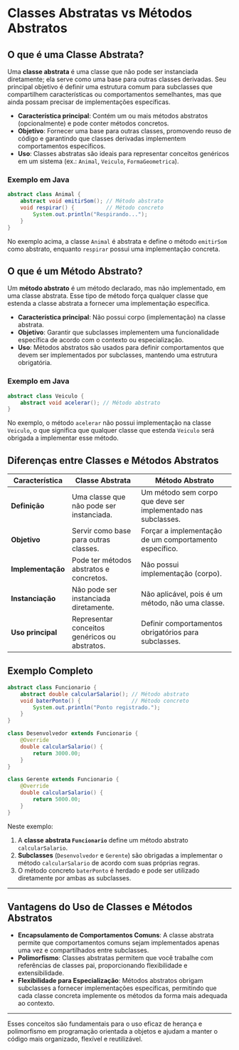 # Classes Abstratas vs Métodos Abstratos

## O que é uma Classe Abstrata?

Uma **classe abstrata** é uma classe que não pode ser instanciada diretamente; ela serve como uma base para outras classes derivadas. Seu principal objetivo é definir uma estrutura comum para subclasses que compartilhem características ou comportamentos semelhantes, mas que ainda possam precisar de implementações específicas.

- **Característica principal**: Contém um ou mais métodos abstratos (opcionalmente) e pode conter métodos concretos.
- **Objetivo**: Fornecer uma base para outras classes, promovendo reuso de código e garantindo que classes derivadas implementem comportamentos específicos.
- **Uso**: Classes abstratas são ideais para representar conceitos genéricos em um sistema (ex.: `Animal`, `Veiculo`, `FormaGeometrica`).

### Exemplo em Java
```java
abstract class Animal {
    abstract void emitirSom(); // Método abstrato
    void respirar() {          // Método concreto
        System.out.println("Respirando...");
    }
}
```

No exemplo acima, a classe `Animal` é abstrata e define o método `emitirSom` como abstrato, enquanto `respirar` possui uma implementação concreta.

## O que é um Método Abstrato?

Um **método abstrato** é um método declarado, mas não implementado, em uma classe abstrata. Esse tipo de método força qualquer classe que estenda a classe abstrata a fornecer uma implementação específica.

- **Característica principal**: Não possui corpo (implementação) na classe abstrata.
- **Objetivo**: Garantir que subclasses implementem uma funcionalidade específica de acordo com o contexto ou especialização.
- **Uso**: Métodos abstratos são usados para definir comportamentos que devem ser implementados por subclasses, mantendo uma estrutura obrigatória.

### Exemplo em Java
```java
abstract class Veiculo {
    abstract void acelerar(); // Método abstrato
}
```

No exemplo, o método `acelerar` não possui implementação na classe `Veiculo`, o que significa que qualquer classe que estenda `Veiculo` será obrigada a implementar esse método.

## Diferenças entre Classes e Métodos Abstratos

| Característica              | Classe Abstrata                              | Método Abstrato                                    |
|-----------------------------|----------------------------------------------|----------------------------------------------------|
| **Definição**               | Uma classe que não pode ser instanciada.     | Um método sem corpo que deve ser implementado nas subclasses. |
| **Objetivo**                | Servir como base para outras classes.        | Forçar a implementação de um comportamento específico. |
| **Implementação**           | Pode ter métodos abstratos e concretos.      | Não possui implementação (corpo).                  |
| **Instanciação**            | Não pode ser instanciada diretamente.        | Não aplicável, pois é um método, não uma classe.   |
| **Uso principal**           | Representar conceitos genéricos ou abstratos.| Definir comportamentos obrigatórios para subclasses. |

## Exemplo Completo

```java
abstract class Funcionario {
    abstract double calcularSalario(); // Método abstrato
    void baterPonto() {                // Método concreto
        System.out.println("Ponto registrado.");
    }
}

class Desenvolvedor extends Funcionario {
    @Override
    double calcularSalario() {
        return 3000.00;
    }
}

class Gerente extends Funcionario {
    @Override
    double calcularSalario() {
        return 5000.00;
    }
}
```

Neste exemplo:

1. A **classe abstrata `Funcionario`** define um método abstrato `calcularSalario`.
2. **Subclasses** (`Desenvolvedor` e `Gerente`) são obrigadas a implementar o método `calcularSalario` de acordo com suas próprias regras.
3. O método concreto `baterPonto` é herdado e pode ser utilizado diretamente por ambas as subclasses.

---

## Vantagens do Uso de Classes e Métodos Abstratos

- **Encapsulamento de Comportamentos Comuns**: A classe abstrata permite que comportamentos comuns sejam implementados apenas uma vez e compartilhados entre subclasses.
- **Polimorfismo**: Classes abstratas permitem que você trabalhe com referências de classes pai, proporcionando flexibilidade e extensibilidade.
- **Flexibilidade para Especialização**: Métodos abstratos obrigam subclasses a fornecer implementações específicas, permitindo que cada classe concreta implemente os métodos da forma mais adequada ao contexto.

---

Esses conceitos são fundamentais para o uso eficaz de herança e polimorfismo em programação orientada a objetos e ajudam a manter o código mais organizado, flexível e reutilizável.